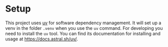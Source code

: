 # Setup

This project uses [uv](https://github.com/astral-sh/uv) for software dependency
management. It will set up a venv in the folder `.venv` when you use the `uv`
command. For developing you need to install the `uv` tool. You can find its
documentation for installing and usage at https://docs.astral.sh/uv/.
